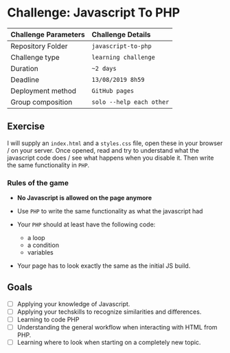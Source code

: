 # Challenge: Javascript To PHP


|Challenge Parameters  |Challenge Details              |
|:---------------------|:------------------------------|
|Repository Folder     |`javascript-to-php`            |
|Challenge type        |`learning challenge`           |
|Duration              |`~2 days`                      |
|Deadline              |`13/08/2019 8h59`              |
|Deployment method     |`GitHub pages`                 |
|Group composition     |`solo --help each other`       |


## Exercise

I will supply an `index.html` and a `styles.css` file, open these in your browser / on your server.
Once opened, read and try to understand what the javascript code does / see what happens when you disable it.
Then write the same functionality in `PHP`.



### Rules of the game
* **No Javascript is allowed on the page anymore**
* Use `PHP` to write the same functionality as what the javascript had
* Your `PHP` should at least have the following code:
    * a loop
    * a condition
    * variables
    
* Your page has to look exactly the same as the initial JS build.


## Goals

- [ ] Applying your knowledge of Javascript.
- [ ] Applying your techskills to recognize similarities and differences.
- [ ] Learning to code PHP
- [ ] Understanding the general workflow when interacting with HTML from PHP.
- [ ] Learning where to look when starting on a completely new topic.